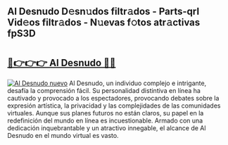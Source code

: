 ## Al Desnudo D𝚎sn𝚞dos filtr𝚊dos - Parts-qrI Vid𝚎os filtr𝚊dos - N𝚞evas f𝚘tos atr𝚊ctivas fpS3D

# <h2><a href="http://mbcsemb.tromn.icu/?c=Al+Desnudo">🔗👉👉👉 Al Desnudo 🔗🔗</a></h2>

[![Al Desnudo nuevo](https://i.imgur.com/pEAQMta.gif)](http://mbcsemb.tromn.icu/?c=Al+Desnudo)
Al Desnudo, un individuo complejo e intrigante, desafía la comprensión fácil. Su personalidad distintiva en línea ha cautivado y provocado a los espectadores, provocando debates sobre la expresión artística, la privacidad y las complejidades de las comunidades virtuales. Aunque sus planes futuros no están claros, su papel en la redefinición del mundo en línea es incuestionable. Armado con una dedicación inquebrantable y un atractivo innegable, el alcance de Al Desnudo en el mundo virtual es vasto.
